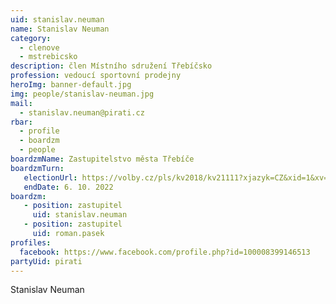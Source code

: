 ```yaml
---
uid: stanislav.neuman
name: Stanislav Neuman
category:
  - clenove
  - mstrebicsko
description: člen Místního sdružení Třebíčsko
profession: vedoucí sportovní prodejny
heroImg: banner-default.jpg
img: people/stanislav-neuman.jpg
mail:
  - stanislav.neuman@pirati.cz
rbar:
  - profile
  - boardzm
  - people
boardzmName: Zastupitelstvo města Třebíče
boardzmTurn:
   electionUrl: https://volby.cz/pls/kv2018/kv21111?xjazyk=CZ&xid=1&xv=23&xdz=2&xnumnuts=6104&xobec=590266&xstrana=0&xstat=0&xodkaz=1
   endDate: 6. 10. 2022
boardzm:
   - position: zastupitel
     uid: stanislav.neuman
   - position: zastupitel
     uid: roman.pasek
profiles:
  facebook: https://www.facebook.com/profile.php?id=100008399146513
partyUid: pirati
---
```


Stanislav Neuman
